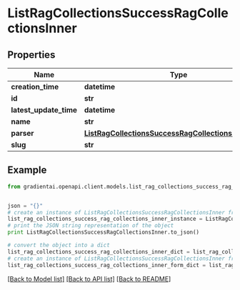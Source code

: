 # ListRagCollectionsSuccessRagCollectionsInner


## Properties
Name | Type | Description | Notes
------------ | ------------- | ------------- | -------------
**creation_time** | **datetime** |  | 
**id** | **str** |  | 
**latest_update_time** | **datetime** |  | 
**name** | **str** |  | 
**parser** | [**ListRagCollectionsSuccessRagCollectionsInnerParser**](ListRagCollectionsSuccessRagCollectionsInnerParser.md) |  | 
**slug** | **str** |  | 

## Example

```python
from gradientai.openapi.client.models.list_rag_collections_success_rag_collections_inner import ListRagCollectionsSuccessRagCollectionsInner


json = "{}"
# create an instance of ListRagCollectionsSuccessRagCollectionsInner from a JSON string
list_rag_collections_success_rag_collections_inner_instance = ListRagCollectionsSuccessRagCollectionsInner.from_json(json)
# print the JSON string representation of the object
print ListRagCollectionsSuccessRagCollectionsInner.to_json()

# convert the object into a dict
list_rag_collections_success_rag_collections_inner_dict = list_rag_collections_success_rag_collections_inner_instance.to_dict()
# create an instance of ListRagCollectionsSuccessRagCollectionsInner from a dict
list_rag_collections_success_rag_collections_inner_form_dict = list_rag_collections_success_rag_collections_inner.from_dict(list_rag_collections_success_rag_collections_inner_dict)
```
[[Back to Model list]](../README.md#documentation-for-models) [[Back to API list]](../README.md#documentation-for-api-endpoints) [[Back to README]](../README.md)


